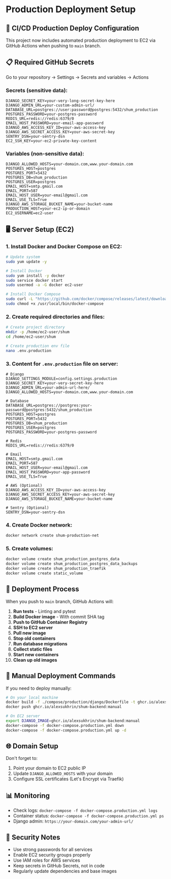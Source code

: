 # Production Deployment Setup

## 🚀 CI/CD Production Deploy Configuration

This project now includes automated production deployment to EC2 via GitHub Actions when pushing to `main` branch.

## 📋 Required GitHub Secrets

Go to your repository → Settings → Secrets and variables → Actions

### Secrets (sensitive data):
```
DJANGO_SECRET_KEY=your-very-long-secret-key-here
DJANGO_ADMIN_URL=your-custom-admin-url/
DATABASE_URL=postgres://user:password@postgres:5432/shum_production
POSTGRES_PASSWORD=your-postgres-password
REDIS_URL=redis://redis:6379/0
EMAIL_HOST_PASSWORD=your-email-app-password
DJANGO_AWS_ACCESS_KEY_ID=your-aws-access-key
DJANGO_AWS_SECRET_ACCESS_KEY=your-aws-secret-key
SENTRY_DSN=your-sentry-dsn
EC2_SSH_KEY=your-ec2-private-key-content
```

### Variables (non-sensitive data):
```
DJANGO_ALLOWED_HOSTS=your-domain.com,www.your-domain.com
POSTGRES_HOST=postgres
POSTGRES_PORT=5432
POSTGRES_DB=shum_production
POSTGRES_USER=postgres
EMAIL_HOST=smtp.gmail.com
EMAIL_PORT=587
EMAIL_HOST_USER=your-email@gmail.com
EMAIL_USE_TLS=True
DJANGO_AWS_STORAGE_BUCKET_NAME=your-bucket-name
PRODUCTION_HOST=your-ec2-ip-or-domain
EC2_USERNAME=ec2-user
```

## 🖥️ Server Setup (EC2)

### 1. Install Docker and Docker Compose on EC2:
```bash
# Update system
sudo yum update -y

# Install Docker
sudo yum install -y docker
sudo service docker start
sudo usermod -a -G docker ec2-user

# Install Docker Compose
sudo curl -L "https://github.com/docker/compose/releases/latest/download/docker-compose-$(uname -s)-$(uname -m)" -o /usr/local/bin/docker-compose
sudo chmod +x /usr/local/bin/docker-compose
```

### 2. Create required directories and files:
```bash
# Create project directory
mkdir -p /home/ec2-user/shum
cd /home/ec2-user/shum

# Create production env file
nano .env.production
```

### 3. Content for `.env.production` file on server:
```env
# Django
DJANGO_SETTINGS_MODULE=config.settings.production
DJANGO_SECRET_KEY=your-very-secret-key-here
DJANGO_ADMIN_URL=your-admin-url-here/
DJANGO_ALLOWED_HOSTS=your-domain.com,www.your-domain.com

# Database
DATABASE_URL=postgres://postgres:your-password@postgres:5432/shum_production
POSTGRES_HOST=postgres
POSTGRES_PORT=5432
POSTGRES_DB=shum_production
POSTGRES_USER=postgres
POSTGRES_PASSWORD=your-postgres-password

# Redis
REDIS_URL=redis://redis:6379/0

# Email
EMAIL_HOST=smtp.gmail.com
EMAIL_PORT=587
EMAIL_HOST_USER=your-email@gmail.com
EMAIL_HOST_PASSWORD=your-app-password
EMAIL_USE_TLS=True

# AWS (Optional)
DJANGO_AWS_ACCESS_KEY_ID=your-aws-access-key
DJANGO_AWS_SECRET_ACCESS_KEY=your-aws-secret-key
DJANGO_AWS_STORAGE_BUCKET_NAME=your-bucket-name

# Sentry (Optional)
SENTRY_DSN=your-sentry-dsn
```

### 4. Create Docker network:
```bash
docker network create shum-production-net
```

### 5. Create volumes:
```bash
docker volume create shum_production_postgres_data
docker volume create shum_production_postgres_data_backups
docker volume create shum_production_traefik
docker volume create static_volume
```

## 🔄 Deployment Process

When you push to `main` branch, GitHub Actions will:

1. **Run tests** - Linting and pytest
2. **Build Docker image** - With commit SHA tag
3. **Push to GitHub Container Registry**
4. **SSH to EC2 server**
5. **Pull new image**
6. **Stop old containers**
7. **Run database migrations**
8. **Collect static files**
9. **Start new containers**
10. **Clean up old images**

## 🔧 Manual Deployment Commands

If you need to deploy manually:

```bash
# On your local machine
docker build -f ./compose/production/django/Dockerfile -t ghcr.io/alexsukhrin/shum-backend:manual .
docker push ghcr.io/alexsukhrin/shum-backend:manual

# On EC2 server
export DJANGO_IMAGE=ghcr.io/alexsukhrin/shum-backend:manual
docker-compose -f docker-compose.production.yml down
docker-compose -f docker-compose.production.yml up -d
```

## 🌐 Domain Setup

Don't forget to:
1. Point your domain to EC2 public IP
2. Update `DJANGO_ALLOWED_HOSTS` with your domain
3. Configure SSL certificates (Let's Encrypt via Traefik)

## 📊 Monitoring

- Check logs: `docker-compose -f docker-compose.production.yml logs`
- Container status: `docker-compose -f docker-compose.production.yml ps`
- Django admin: `https://your-domain.com/your-admin-url/`

## 🔐 Security Notes

- Use strong passwords for all services
- Enable EC2 security groups properly
- Use IAM roles for AWS services
- Keep secrets in GitHub Secrets, not in code
- Regularly update dependencies and base images 